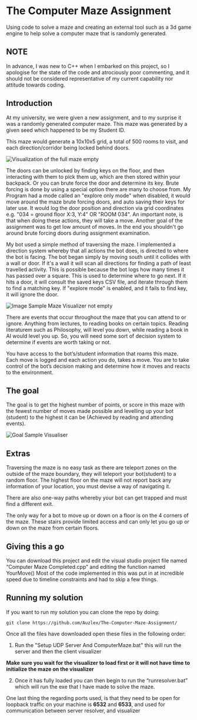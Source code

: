 # The Computer Maze Assignment
Using code to solve a maze and creating an external tool such as a 3d game engine to help solve a computer maze that is randomly generated.

## NOTE
In advance, I was new to C++ when I embarked on this project, so I apologise for the state of the
code and atrociously poor commenting, and it should not be considered representative of my
current capability nor attitude towards coding.

## Introduction
At my university, we were given a new assignment, and to my surprise it was a randomly generated computer maze. This maze was generated by a given seed which happened to be my Student ID.

This maze would generate a 10x10x5 grid, a total of 500 rooms to visit, and each direction/corridor being locked behind doors.

![Visualization of the full maze empty](https://i.imgur.com/bijxKH6.png)

The doors can be unlocked by finding keys on the floor, and then interacting with them to pick them up, which are then stored within your backpack. Or you can brute force the door and determine its key. Brute forcing is done by using a special option there are many to choose from. My Program had a mode called an "explore only mode" when disabled, it would move around the maze brute forcing doors, and auto saving their keys for later use. It would log the door position and direction via grid coordinates e.g. "034 = ground floor X:3, Y:4" OR "ROOM 034". An important note, is that when doing these actions, they will take a move. Another goal of the assignment was to get low amount of moves. In the end you shouldn't go around brute forcing doors during assignment examination.

My bot used a simple method of traversing the maze. I implemented a direction system whereby that all actions the bot does, is directed to where the bot is facing. The bot began simply by moving south until it collides with a wall or door. If it's a wall it will scan all directions for finding a path of least travelled activity. This is possible because the bot logs how many times it has passed over a square. This is used to determine where to go next.  If it hits a door, it will consult the saved keys CSV file, and iterate through them to find a matching key. If "explore mode" is enabled, and it fails to find key, it will ignore the door.

![Image Sample Maze Visualizer not empty](https://i.imgur.com/ImBZX8Q.png)

There are events that occur throughout the maze that you can attend to or ignore. Anything from lectures, to reading books on certain topics. Reading literaturem such as Philosophy, will level you down, while reading a book in AI would level you up. So, you will need some sort of decision system to determine if events are worth taking or not.

You have access to the bot’s/student information that roams this maze.
Each move is logged and each action you do, takes a move.
You are to take control of the bot’s decision making and determine how it moves and reacts to the environment. 

## The goal
The goal is to get the highest number of points, or score in this maze with the fewest number of moves made possible and levelling up your bot (student) to the highest it can be (Achieved by reading and attending events).

![Goal Sample Visualiser](https://i.imgur.com/KunXgnX.png)

## Extras
Traversing the maze is no easy task as there are teleport zones on the outside of the maze boundary, they will teleport your bot(student) to a random floor. The highest floor on the maze will not report back any information of your location, you must devise a way of navigating it.

There are also one-way paths whereby your bot can get trapped and must find a different exit.

The only way for a bot to move up or down on a floor is on the 4 corners of the maze. These stairs provide limited access and can only let you go up or down on the maze from certain floors.

## Giving this a go
You can download this project and edit the visual studio project file named “Computer Maze Completed.cpp” and editing the function named YourMove()
Most of the code implemented in this was put in at incredible speed due to timeline constraints and had to skip a few things.

## Running my solution

If you want to run my solution you can clone the repo by doing:

`git clone https://github.com/Auzlex/The-Computer-Maze-Assignment/`

Once all the files have downloaded open these files in the following order:

1. Run the "Setup UDP Server And ComputerMaze.bat" this will run the server and then the client visualizer

**Make sure you wait for the visualizer to load first or it will not have time to initialize the maze on the visualizer**

2. Once it has fully loaded you can then begin to run the “runresolver.bat” which will run the exe that I have made to solve the maze.

One last thing the regarding ports used, is that they need to be open for loopback traffic on your machine is **6532** and **6533**, and used for communication between server resolver, and visualizer
